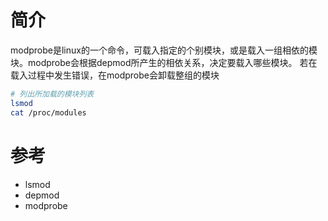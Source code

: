 
# 简介
modprobe是linux的一个命令，可载入指定的个别模块，或是载入一组相依的模块。modprobe会根据depmod所产生的相依关系，决定要载入哪些模块。
若在载入过程中发生错误，在modprobe会卸载整组的模块


```bash
# 列出所加载的模块列表
lsmod
cat /proc/modules
```


# 参考

- lsmod
- depmod
- modprobe
